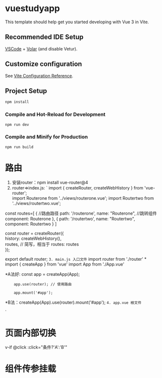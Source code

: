 # vuestudyapp

This template should help get you started developing with Vue 3 in Vite.

## Recommended IDE Setup

[VSCode](https://code.visualstudio.com/) + [Volar](https://marketplace.visualstudio.com/items?itemName=Vue.volar) (and disable Vetur).

## Customize configuration

See [Vite Configuration Reference](https://vitejs.dev/config/).

## Project Setup

```sh
npm install
```

### Compile and Hot-Reload for Development

```sh
npm run dev
```

### Compile and Minify for Production

```sh
npm run build
```

# 路由

1. 安装router：npm install vue-router@4 
2. router=>index.js:
`
import { createRouter, createWebHistory } from 'vue-router';  
import Routerone from '../views/routerone.vue';
import Routertwo from '../views/routertwo.vue';

const routes=[
    {
     //路由路径
      path: '/routerone',
      name: "Routerone",
     //跳转组件
      component: Routerone
    },
    {
      path: '/routertwo',
      name: "Routertwo",
      component: Routertwo
    }
  ]
  
  const router = createRouter({  
    history: createWebHistory(),  
    routes, // 简写，相当于 routes: routes  
  });  
    
  export default router;
`
3. main.js 入口文件
`
import router from './router' *
import { createApp } from 'vue'
import App from './App.vue'

*A法好: const app = createApp(App); 

        app.use(router); // 使用路由  
        
        app.mount('#app');

*B法：createApp(App).use(router).mount('#app');
`
4. app.vue 根文件
`
<script >
   
</script>

<template>
  <div id="app">
    <router-link to="/routerone">首页</router-link>
    <router-link to="/routertwo">内容</router-link>
    <!-- 写上router-view才能看到使用的组件的内容 -->
    <router-view></router-view>
  </div>
</template>

<style scoped>

</style>

`

# 页面内部切换
v-if
@click
:click="条件?'A':'B'"

# 组件传参挂载